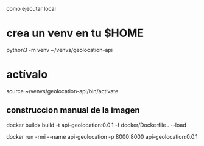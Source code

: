 
como ejecutar local 
# crea un venv en tu $HOME
python3 -m venv ~/venvs/geolocation-api

# actívalo
source ~/venvs/geolocation-api/bin/activate

## construccion manual de la imagen 
docker buildx build   -t api-geolocation:0.0.1   -f docker/Dockerfile   .   --load

docker run -rmi --name api-geolocation -p 8000:8000 api-geolocation:0.0.1  